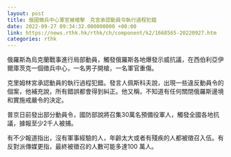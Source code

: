 ```yaml
---
layout: post
title: 俄國徵兵中心軍官被槍擊　克宮承認動員令執行過程犯錯
date: 2022-09-27 09:34:32.000000000 +08:00
link: https://news.rthk.hk/rthk/ch/component/k2/1668565-20220927.htm
categories: rthk
---
```


俄羅斯為烏克蘭戰事進行局部動員，觸發俄羅斯各地爆發示威抗議，在西伯利亞伊爾庫茨克一個徵兵中心，一名男子開槍，一名軍官重傷。

克里姆林宮承認動員的執行過程犯錯。發言人佩斯科夫說，出現一些違反動員令的個案，他補充說，所有錯誤都會得到糾正。他又稱，不知道有任何關閉俄羅斯邊境和實施戒嚴令的決定。

普京日前發出部分動員令，國防部說將召集30萬名預備役軍人，觸發全國各地抗議，據報至少2千人被捕。

有不少報道指出，沒有軍事經驗的人，年齡太大或者有殘疾的人都被徵召入伍。有反對派傳媒更指，最終被徵召的人數可能多達100 萬人。
